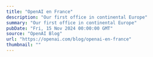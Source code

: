 ```yaml
---
title: "OpenAI en France"
description: "Our first office in continental Europe"
summary: "Our first office in continental Europe"
pubDate: "Fri, 15 Nov 2024 00:00:00 GMT"
source: "OpenAI Blog"
url: "https://openai.com/blog/openai-en-france"
thumbnail: ""
---
```


